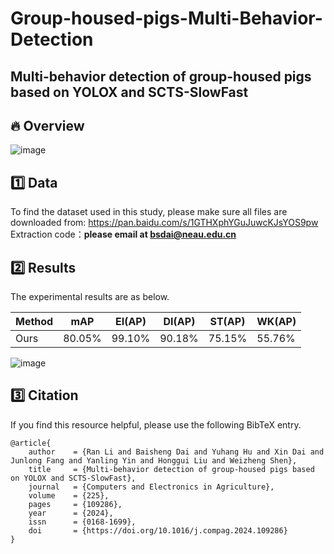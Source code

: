 # Group-housed-pigs-Multi-Behavior-Detection
## Multi-behavior detection of group-housed pigs based on YOLOX and SCTS-SlowFast

## 🔥 Overview
![image](https://github.com/user-attachments/assets/d78a43b4-269f-4c14-a65b-11ec14a68a8c)

## 1️⃣ Data
To find the dataset used in this study, please make sure all files are downloaded from: https://pan.baidu.com/s/1GTHXphYGuJuwcKJsYOS9pw  
Extraction code：**please email at bsdai@neau.edu.cn**


## 2️⃣ Results
The experimental results are as below.

| Method  |   mAP  |  EI(AP) |  DI(AP) |  ST(AP) | WK(AP) |
| --------| ------ | ------- | ------- | ------- | ------ |
| Ours    | 80.05% |  99.10% |  90.18% |  75.15% | 55.76% |

![image](https://github.com/user-attachments/assets/77a77ad0-4297-47cf-809e-16501f29712a)

## 3️⃣ Citation
If you find this resource helpful, please use the following BibTeX entry.
```
@article{
    author    = {Ran Li and Baisheng Dai and Yuhang Hu and Xin Dai and Junlong Fang and Yanling Yin and Honggui Liu and Weizheng Shen},
    title     = {Multi-behavior detection of group-housed pigs based on YOLOX and SCTS-SlowFast},
    journal   = {Computers and Electronics in Agriculture},
    volume    = {225},
    pages     = {109286},
    year      = {2024},
    issn      = {0168-1699},
    doi       = {https://doi.org/10.1016/j.compag.2024.109286}
}
```
